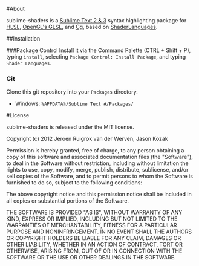 #About

sublime-shaders is a [Sublime Text 2 & 3][1] syntax highlighting package for
[HLSL][2], [OpenGL's GLSL][3], and [Cg][4], based on [ShaderLanguages][5].

##Installation

###Package Control
Install it via the Command Palette (CTRL + Shift + P),
typing `install`, selecting `Package Control: Install Package`, and typing `Shader Languages`.

### Git
Clone this git repository into your `Packages` directory.
* Windows: `%APPDATA%/Sublime Text #/Packages/`

#License

sublime-shaders is released under the MIT license.

Copyright (c) 2012 Jeroen Ruigrok van der Werven, Jason Kozak

Permission is hereby granted, free of charge, to any person obtaining a copy of this software and
associated documentation files (the "Software"), to deal in the Software without restriction,
including without limitation the rights to use, copy, modify, merge, publish, distribute,
sublicense, and/or sell copies of the Software, and to permit persons to whom the Software is
furnished to do so, subject to the following conditions:

The above copyright notice and this permission notice shall be included in all copies or substantial
portions of the Software.

THE SOFTWARE IS PROVIDED "AS IS", WITHOUT WARRANTY OF ANY KIND, EXPRESS OR IMPLIED, INCLUDING BUT
NOT LIMITED TO THE WARRANTIES OF MERCHANTABILITY, FITNESS FOR A PARTICULAR PURPOSE AND
NONINFRINGEMENT. IN NO EVENT SHALL THE AUTHORS OR COPYRIGHT HOLDERS BE LIABLE FOR ANY CLAIM, DAMAGES
OR OTHER LIABILITY, WHETHER IN AN ACTION OF CONTRACT, TORT OR OTHERWISE, ARISING FROM, OUT OF OR IN
CONNECTION WITH THE SOFTWARE OR THE USE OR OTHER DEALINGS IN THE SOFTWARE.

  [1]: http://www.sublimetext.com/
  [2]: http://en.wikipedia.org/wiki/High_Level_Shader_Language
  [3]: http://en.wikipedia.org/wiki/GLSL
  [4]: http://en.wikipedia.org/wiki/Cg_(programming_language)
  [5]: https://bitbucket.org/asmodai/shaderlanguages
  [6]: http://wbond.net/sublime_packages/package_control

